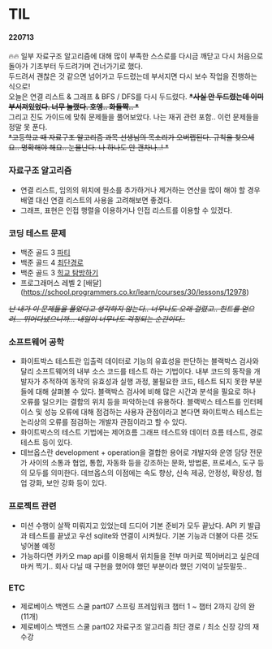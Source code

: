 # TIL

#### 220713

🔥🔥 일부 자료구조 알고리즘에 대해 많이 부족한 스스로를 다시금 깨닫고 다시 처음으로 돌아가 기초부터 두드려가며 건너가기로 했다. </br>
두드려서 괜찮은 것 같으면 넘어가고 두드렸는데 부서지면 다시 보수 작업을 진행하는 식으로! </br>
오늘은 연결 리스트 & 그래프 & BFS / DFS를 다시 두드렸다. **~~*사실 안 두드렸는데 이미 부서져있었다. 너무 놀랬다. 호엥.. 화들쨕.. *~~** </br>
그리고 진도 가이드에 맞춰 문제들을 풀어보았다. 나는 재귀 관련 포함.. 이런 문제들을 정말 못 푼다. </br>
~~*고등학교 때 자료구조 알고리즘 과목 선생님의 목소리가 오버랩된다. 규칙을 찾으세요.. 명확해야 해요.. 눈물난다. 나 하나도 안 괜차나..! *~~

### 자료구조 알고리즘
* 연결 리스트, 임의의 위치에 원소를 추가하거나 제거하는 연산을 많이 해야 할 경우 배열 대신 연결 리스트의 사용을 고려해보면 좋겠다.
* 그래프, 표현은 인접 행렬을 이용하거나 인접 리스트를 이용할 수 있겠다.

### 코딩 테스트 문제
* 백준 골드 3 [파티](https://www.acmicpc.net/problem/1238)
* 백준 골드 4 [최단경로](https://www.acmicpc.net/problem/1753)
* 백준 골드 3 [힉교 탐방하기](https://www.acmicpc.net/problem/13418)
* 프로그래머스 레벨 2 [배달] (https://school.programmers.co.kr/learn/courses/30/lessons/12978)

~~*난 내가 이 문제들을 풀었다고 생각하지 않는다.. 너무나도 오래 걸렸고.. 힌트를 얻으러... 뛰어다녔으니까... 내일이 너무나도 걱정되는 순간이다..*~~

### 소프트웨어 공학  
* 화이트박스 테스트란 입출력 데이터로 기능의 유효성을 판단하는 블랙박스 검사와 달리 소프트웨어의 내부 소스 코드를 테스트 하는 기법이다. 내부 코드의 동작을 개발자가 추적하여 동작의 유효성과 실행 과정, 불필요한 코드, 테스트 되지 못한 부분들에 대해 살펴볼 수 있다. 블랙박스 검사에 비해 많은 시간과 분석을 필요로 하나 오류를 일으키는 결함의 위치 등을 파악하는데 유용하다.
블랙박스 테스트를 인터페이스 및 성능 오류에 대해 점검하는 사용자 관점이라고 본다면 화이트박스 테스트는 논리상의 오류를 점검하는 개발자 관점이라고 할 수 있다.
* 화이트박스의 테스트 기법에는 제어흐름 그래프 테스트와 데이터 흐름 테스트, 경로 테스트 등이 있다.
* 데브옵스란 development + operation을 결합한 용어로 개발자와 운영 담당 전문가 사이의 소통과 협업, 통합, 자동화 등을 강조하는 문화, 방법론, 프로세스, 도구 등의 모두를 의미한다. 데브옵스의 이점에는 속도 향상, 신속 제공, 안정성, 확장성, 협업 강화, 보안 강화 등이 있다.

### 프로젝트 관련
* 미션 수행이 살짝 미뤄지고 있었는데 드디어 기본 준비가 모두 끝났다. API 키 발급과 테스트를 끝냈고 우선 sqlite와 연결이 시켜뒀다. 기본 기능과 더불어 다른 것도 넣어볼 예정 </br>
* 가능하다면 카카오 map api를 이용해서 위치들을 전부 마커로 찍어버리고 싶은데 마커 찍기.. 회사 다닐 때 구현을 했어야 했던 부분이라 했던 기억이 날듯말듯..  

### ETC
* 제로베이스 백엔드 스쿨 part07 스프링 프레임워크 챕터 1 ~ 챕터 2까지 강의 완 (11개)
* 제로베이스 백엔드 스쿨 part02 자료구조 알고리즘 최단 경로 / 최소 신장 강의 재수강

